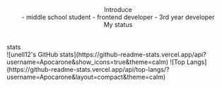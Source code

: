 <!--<h1>Introduce</h1>
<p>
  - middle school student
  - frontend developer
  - 3rd year developer
</p>

<h1>My Stats</h1>
<br/>
-->
<div align="center">
    Introduce
    <br/>
    - middle school student
    - frontend developer
    - 3rd year developer
</div>
    
<div align="center">My status</div>
    <br/>
    <br/>
stats<br/>
![unell12's GitHub stats](https://github-readme-stats.vercel.app/api?username=Apocarone&show_icons=true&theme=calm)
![Top Langs](https://github-readme-stats.vercel.app/api/top-langs/?username=Apocarone&layout=compact&theme=calm)
